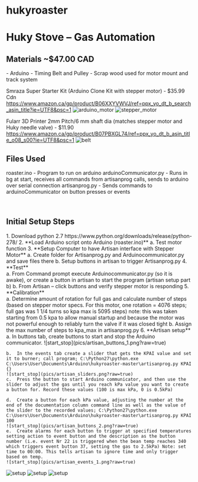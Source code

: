 # hukyroaster


<h1>Huky Stove – Gas Automation</h1>

<h2>Materials ~$47.00 CAD</h2>
-	Arduino 
-	Timing Belt and Pulley
-	Scrap wood used for motor mount and track system

Smraza Super Starter Kit (Arduino Clone Kit with stepper motor) - $35.99 Cdn
https://www.amazon.ca/gp/product/B06XXYVWVJ/ref=ppx_yo_dt_b_search_asin_title?ie=UTF8&psc=1
![arduino_motor](pics/arduino_motor.png?raw=true "Arduino setup with motor")
![stepper_motor](pics/stepper_motor.png?raw=true)


Fularr 3D Printer  2mm Pitch/6 mm shaft dia (matches stepper motor and Huky needle valve) - $11.90
https://www.amazon.ca/gp/product/B07PBXGL74/ref=ppx_yo_dt_b_asin_title_o08_s00?ie=UTF8&psc=1
![belt](pics/belt.png?raw=true)

<h2>Files Used</h2>
roaster.ino - Program to run on arduino
arduinoCommunicator.py - Runs in bg at start, receives all commands from artisanprog calls, sends to arduino over serial connection 
artisanprog.py - Sends commands to arduinoCommunicator on button presses or events


 
<h2>Initial Setup Steps</h2>
1.	Download python 2.7 https://www.python.org/downloads/release/python-278/
2.	**Load Arduino script onto Arduino (roaster.ino)**
	a.	Test motor function
3.	**Setup Computer to have Artisan interface with Stepper Motor**
	a.	Create folder for Artisanprog.py and Arduinocommunicator.py and save files there
	b.	Setup buttons in artisan to trigger Artisanprog.py
4.	**Test** <br>
	a.	From Command prompt execute Arduinocommunicator.py (so it is awake), or create a button in artisan to start the program (artisan setup part b)
	b.	From Artisan – click buttons and verify stepper motor is responding
5.	**Calibration** <br>
	a.	Determine amount of rotation for full gas and calculate number of steps (based on stepper motor specs. For this motor, one rotation = 4076 steps; full gas was 1 1/4 turns so kpa max is 5095 steps) note: this was taken starting from 0.5 kpa to allow manual startup and because the motor was not powerful enough to reliably turn the valve if it was closed tight
	b.	Assign the max number of steps to kpa_max in artisanprog.py
6.	**Artisan setup** <br>
	a.	In buttons tab, create buttons to start and stop the Arduino communicator.
	![start_stop](pics/artisan_buttons_1.png?raw=true)

	b.	In the events tab create a slider that gets the KPAI value and set it to burner; call program; C:\Python27\python.exe C:\Users\User\Documents\Arduino\hukyroaster-master\artisanprog.py KPAI {}
	![start_stop](pics/artisan_sliders.png?raw=true)
	c.	Press the button to start Arduino communicator, and then use the slider to adjust the gas until you reach kPa value you want to create a button for. Record these values (100 is max kPa, 0 is 0.5kPa)
	
	d.	Create a button for each kPa value, adjusting the number at the end of the documentation column command line as well as the value of the slider to the recorded values; C:\Python27\python.exe C:\Users\User\Documents\Arduino\hukyroaster-master\artisanprog.py KPAI 100
	![start_stop](pics/artisan_buttons_2.png?raw=true)
	e.	Create alarms for each button to trigger at specified temperatures setting action to event button and the description as the button number (i.e. event Nr 22 is triggered when the bean temp reaches 340 which triggers event button 37, setting the gas to 2.5kPa) Note: set time to 00:00. This tells artisan to ignore time and only trigger based on temp.
	![start_stop](pics/artisan_events_1.png?raw=true)


![setup](pics/motor_belt_setup.jpg?raw=true)
![setup](pics/motor_belt_setup_2.jpg?raw=true)
![setup](pics/motor_belt_setup_3.jpg?raw=true)


